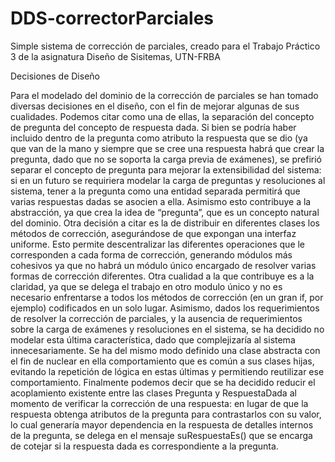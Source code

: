 DDS-correctorParciales
======================

Simple sistema de corrección de parciales, creado para el Trabajo Práctico 3 de la asignatura Diseño de Sisitemas, UTN-FRBA

Decisiones de Diseño

Para el modelado del dominio de la corrección de parciales se han tomado diversas decisiones en el diseño, con el fin de mejorar algunas de sus cualidades. 
Podemos citar como una de ellas, la separación del concepto de pregunta del concepto de respuesta dada. Si bien se podría haber incluido dentro de la pregunta como atributo la respuesta que se dio (ya que van de la mano y siempre que se cree una respuesta habrá que crear la pregunta, dado que no se soporta la carga previa de exámenes), se prefirió separar el concepto de pregunta para mejorar la extensibilidad del sistema: si en un futuro se requiriera modelar la carga de preguntas y resoluciones al sistema, tener a la pregunta como una entidad separada permitirá que varias respuestas dadas se asocien a ella. Asimismo esto contribuye a la abstracción, ya que crea la idea de “pregunta”, que es un concepto natural del dominio.
 Otra decisión a citar es la de distribuir en diferentes clases los métodos de corrección, asegurándose de que expongan una interfaz uniforme. Esto permite descentralizar las diferentes operaciones que le corresponden a cada forma de corrección, generando módulos más cohesivos ya que no habrá un módulo único encargado de resolver varias formas de corrección diferentes. Otra cualidad a la que contribuye es a la claridad, ya que se delega el trabajo en otro modulo único y no es necesario enfrentarse a todos los métodos de corrección (en un gran if, por ejemplo) codificados en un solo lugar.
Asimismo, dados los requerimientos de resolver la corrección de parciales, y la ausencia de requerimientos sobre la carga de exámenes y resoluciones en el sistema, se ha decidido no modelar esta última característica, dado que complejizaría al sistema innecesariamente.
Se ha del mismo modo definido una clase abstracta con el fin de nuclear en ella comportamiento que es común a sus clases hijas,  evitando la repetición de lógica en estas últimas y permitiendo reutilizar ese comportamiento.
Finalmente podemos decir que se ha decidido reducir el acoplamiento existente entre las clases Pregunta y RespuestaDada al momento de verificar la corrección de una respuesta: en lugar de que la respuesta obtenga atributos de la pregunta para contrastarlos con su valor, lo cual generaría mayor dependencia en la respuesta de detalles internos de la pregunta,  se delega en el mensaje suRespuestaEs() que se encarga de cotejar si la respuesta dada es correspondiente a la pregunta. 
